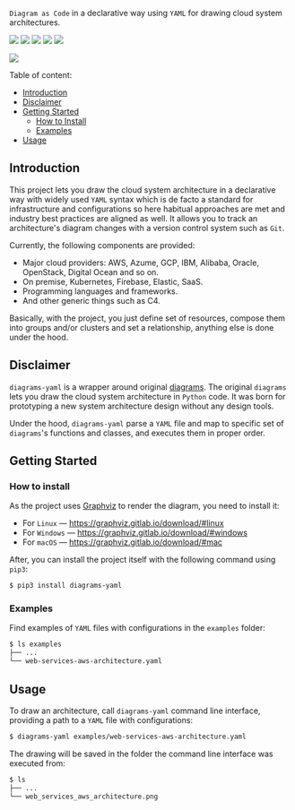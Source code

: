 `Diagram as Code` in a declarative way using `YAML` for drawing cloud system architectures.

[![](https://github.com/dmytrostriletskyi/diagrams-yaml/actions/workflows/main.yaml/badge.svg?branch=main)](https://github.com/dmytrostriletskyi/diagrams-yaml/actions/workflows/main.yaml)
[![](https://img.shields.io/github/release/dmytrostriletskyi/diagrams-yaml.svg)](https://github.com/dmytrostriletskyi/diagrams-yaml/releases)
[![](https://img.shields.io/pypi/v/diagrams-yaml.svg)](https://pypi.python.org/pypi/diagrams-yaml)
[![](https://img.shields.io/pypi/l/diagrams-yaml.svg)](https://pypi.python.org/pypi/diagrams-yaml/)
[![](https://img.shields.io/pypi/pyversions/diagrams-yaml.svg)](https://pypi.python.org/pypi/diagrams-yaml/)

![](./assets/example.png)

Table of content:

* [Introduction](#introduction)
* [Disclaimer](#disclaimer)
* [Getting Started](#getting-started)
  * [How to Install](#how-to-install)
  * [Examples](#examples)
* [Usage](#usage)

## Introduction

This project lets you draw the cloud system architecture in a declarative way with widely used `YAML` syntax which is de 
facto a standard for infrastructure and configurations so here habitual approaches are met and industry best practices
are aligned as well. It allows you to track an architecture's diagram changes with a version control system such as 
`Git`.

Currently, the following components are provided:

* Major cloud providers: AWS, Azume, GCP, IBM, Alibaba, Oracle, OpenStack, Digital Ocean and so on.
* On premise, Kubernetes, Firebase, Elastic, SaaS.
* Programming languages and frameworks.
* And other generic things such as C4.

Basically, with the project, you just define set of resources, compose them into groups and/or clusters and set a 
relationship, anything else is done under the hood.

## Disclaimer

`diagrams-yaml` is a wrapper around original [diagrams](https://github.com/mingrammer/diagrams). The original `diagrams` 
lets you draw the cloud system architecture in `Python` code. It was born for prototyping a new system architecture 
design without any design tools.

Under the hood, `diagrams-yaml` parse a `YAML` file and map to specific set of `diagrams`'s functions and classes, and
executes them in proper order.

## Getting Started

### How to install

As the project uses [Graphviz](https://www.graphviz.org) to render the diagram, you need to install it:

* For `Linux` — https://graphviz.gitlab.io/download/#linux
* For `Windows` — https://graphviz.gitlab.io/download/#windows
* For `macOS` — https://graphviz.gitlab.io/download/#mac

After, you can install the project itself with the following command using `pip3`:

```bash
$ pip3 install diagrams-yaml
```

### Examples

Find examples of `YAML` files with configurations in the `examples` folder:

```bash
$ ls examples
├── ...
└── web-services-aws-architecture.yaml
```

## Usage

To draw an architecture, call `diagrams-yaml` command line interface, providing a path to a `YAML` file with 
configurations:

```bash
$ diagrams-yaml examples/web-services-aws-architecture.yaml
```

The drawing will be saved in the folder the command line interface was executed from:

```bash
$ ls
├── ...
└── web_services_aws_architecture.png
```
